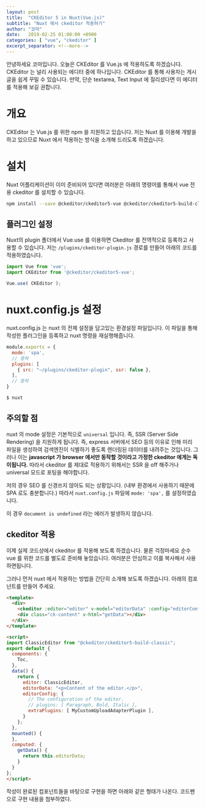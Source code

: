 ```yaml
---
layout: post
title:  "CKEditor 5 in Nuxt(Vue.js)"
subtitle: "Nuxt 에서 ckeditor 적용하기"
author: "코마"
date:   2019-02-25 01:00:00 +0900
categories: [ "vue", "ckeditor" ]
excerpt_separator: <!--more-->
---
```


안녕하세요 코마입니다. 오늘은 CKEditor 를 Vue.js 에 적용하도록 하겠습니다. CKEditor 는 널리 사용되는 에디터 중에 하나입니다. CKEditor 를 통해 사용자는 게시글을 쉽게 꾸밀 수 있습니다. 만약, 단순 textarea, Text Input 에 질리셨다면 이 에디터를 적용해 보길 권합니다.

<!--more-->

# 개요

CKEditor 는 Vue.js 를 위한 npm 을 지원하고 있습니다. 저는 Nuxt 를 이용해 개발을 하고 있으므로 Nuxt 에서 적용하는 방식을 소개해 드리도록 하겠습니다.

# 설치

Nuxt 어플리케이션이 이미 준비되어 있다면 여러분은 아래의 명령어를 통해서 vue 전용 ckeditor 를 설치할 수 있습니다.

```bash
npm install --save @ckeditor/ckeditor5-vue @ckeditor/ckeditor5-build-classic
```

## 플러그인 설정

Nuxt의 plugin 폴더에서 Vue.use 를 이용하면 Ckeditor 를 전역적으로 등록하고 사용할 수 있습니다. 저는 `/plugins/ckeditor-plugin.js` 경로를 만들어 아래의 코드를 적용하였습니다.

```js
import Vue from 'vue';
import CKEditor from '@ckeditor/ckeditor5-vue';

Vue.use( CKEditor );
```

# nuxt.config.js 설정

nuxt.config.js 는 nuxt 의 전체 설정을 담고있는 환경설정 파일입니다. 이 파일을 통해 작성한 플러그인을 등록하고 nuxt 명령을 재실행해줍니다.

```js
module.exports = {
  mode: 'spa',
  // 중략
  plugins: [
    { src: "~/plugins/ckeditor-plugin", ssr: false },
  ],
  // 중략
}
```

```bash
$ nuxt
```

## 주의할 점

nuxt 의 mode 설정은 기본적으로 `universal` 입니다. 즉, SSR (Server Side Rendering) 을 지원하게 됩니다. 즉, express 서버에서 SEO 등의 이유로 인해 미리 파일을 생성하여 검색엔진이 식별하기 좋도록 렌더링된 데이터를 내려주는 것입니다. 그러나 이는 **javascript 가 browser 에서만 동작할 것이라고 가정한 ckeditor 에게는 독이됩니다.** 따라서 ckeditor 를 제대로 적용하기 위해서는 SSR 을 off 해주거나 universal 모드로 포팅을 해야합니다. 

저의 경우 SEO 를 신경쓰지 않아도 되는 상황입니다. (내부 환경에서 사용하기 때문에 SPA 로도 충분합니다.) 따라서 `nuxt.config.js` 파일에 `mode: 'spa',` 를 설정하였습니다.

이 경우 `document is undefined` 라는 에러가 발생하지 않습니다.

## ckeditor 적용

이제 실제 코드상에서 ckeditor 를 적용해 보도록 하겠습니다. 물론 걱정마세요 순수 vue 를 위한 코드를 별도로 준비해 놓았습니다. 여러분은 안심하고 이를 복사해서 사용하면됩니다.

그러나 먼저 nuxt 에서 적용하는 방법을 간단히 소개해 보도록 하겠습니다. 아래의 컴포넌트를 만들어 주세요.

```html
<template>
  <div>
    <ckeditor :editor="editor" v-model="editorData" :config="editorConfig"></ckeditor>
    <div class="ck-content" v-html="getData"></div>
  </div>
</template>

<script>
import ClassicEditor from "@ckeditor/ckeditor5-build-classic";
export default {
  components: {
    Toc,  
  },
  data() {
    return {
      editor: ClassicEditor,
      editorData: "<p>Content of the editor.</p>",
      editorConfig: {
        // The configuration of the editor.
        // plugins: [ Paragraph, Bold, Italic ],
        extraPlugins: [ MyCustomUploadAdapterPlugin ],
      }
    };
  },
  mounted() {
  },
  computed: {
    getData() {
      return this.editorData;
    }
  }
};
</script>
```

작성이 완료된 컴포넌트들을 바탕으로 구현을 하면 아래와 같은 형태가 나온다. 코드펜으로 구현 내용을 첨부하였다.

<!-- 왜 여기서 멈추었지? -->